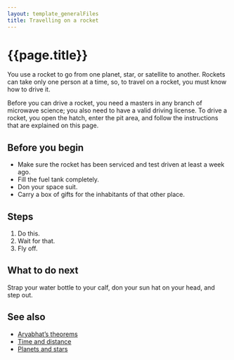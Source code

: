 ```yaml
---
layout: template_generalFiles
title: Travelling on a rocket
---
```


# {{page.title}}

You use a rocket to go from one planet, star, or satellite to another. Rockets can take only one person at a time, so, to travel on a rocket, you must know how to drive it.

Before you can drive a rocket, you need a masters in any branch of microwave science; you also need to have a valid driving license. To drive a rocket, you open the hatch, enter the pit area, and follow the instructions that are explained on this page.

## Before you begin

-  Make sure the rocket has been serviced and test driven at least a week ago.
-  Fill the fuel tank completely.
-  Don your space suit.
-  Carry a box of gifts for the inhabitants of that other place.

## Steps

1.  Do this.
1.  Wait for that.
1.  Fly off.

## What to do next

Strap your water bottle to your calf, don your sun hat on your head, and step out.

## See also

-  [Aryabhat’s theorems](aryabhat_theorems.md)
-  [Time and distance](time_distance.md)
-  [Planets and stars](planet_stars.md)
